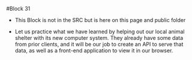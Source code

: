 #Block 31

- This Block is not in the SRC but is here on this page and public folder

- Let us practice what we have learned by helping out our local animal shelter with its new computer system. They already have some data from prior clients, and it will be our job to create an API to serve that data, as well as a front-end application to view it in our browser. 

